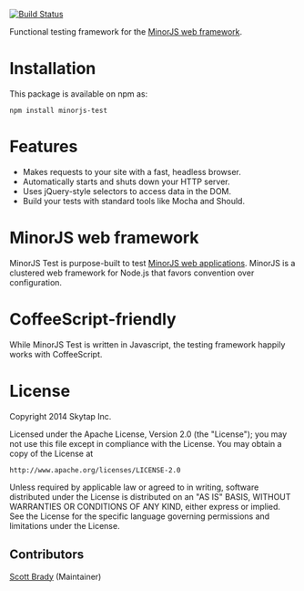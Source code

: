 [![Build Status](https://travis-ci.org/skytap/minorjs.svg?branch=master)](https://travis-ci.org/skytap/minorjs)

Functional testing framework for the [MinorJS web framework](https://github.com/skytap/minorjs).

# Installation

This package is available on npm as:

```
npm install minorjs-test
```

# Features

* Makes requests to your site with a fast, headless browser.
* Automatically starts and shuts down your HTTP server.
* Uses jQuery-style selectors to access data in the DOM.
* Build your tests with standard tools like Mocha and Should.

# MinorJS web framework

MinorJS Test is purpose-built to test [MinorJS web applications](https://github.com/skytap/minorjs).
MinorJS is a clustered web framework for Node.js that favors convention over configuration.

# CoffeeScript-friendly

While MinorJS Test is written in Javascript, the testing framework happily works with CoffeeScript.

# License

Copyright 2014 Skytap Inc.

Licensed under the Apache License, Version 2.0 (the "License");
you may not use this file except in compliance with the License.
You may obtain a copy of the License at

    http://www.apache.org/licenses/LICENSE-2.0

Unless required by applicable law or agreed to in writing, software
distributed under the License is distributed on an "AS IS" BASIS,
WITHOUT WARRANTIES OR CONDITIONS OF ANY KIND, either express or implied.
See the License for the specific language governing permissions and
limitations under the License.

## Contributors

[Scott Brady](https://github.com/scottbrady) (Maintainer)